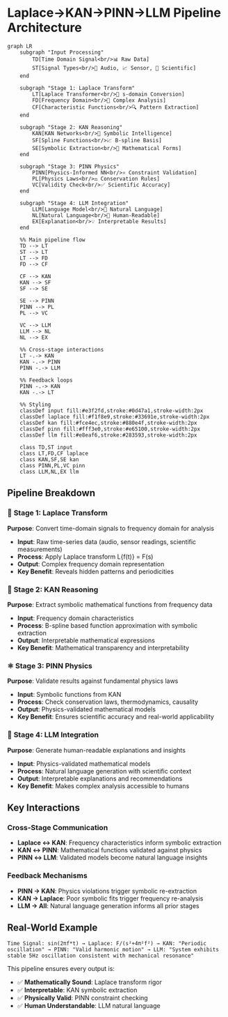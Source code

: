# Laplace→KAN→PINN→LLM Pipeline Architecture

```mermaid
graph LR
    subgraph "Input Processing"
        TD[Time Domain Signal<br/>📊 Raw Data]
        ST[Signal Types<br/>🎵 Audio, 📈 Sensor, 🔬 Scientific]
    end
    
    subgraph "Stage 1: Laplace Transform"
        LT[Laplace Transformer<br/>🌊 s-domain Conversion]
        FD[Frequency Domain<br/>📐 Complex Analysis]
        CF[Characteristic Functions<br/>🔍 Pattern Extraction]
    end
    
    subgraph "Stage 2: KAN Reasoning"
        KAN[KAN Networks<br/>🧠 Symbolic Intelligence]
        SF[Spline Functions<br/>📈 B-spline Basis]
        SE[Symbolic Extraction<br/>🔣 Mathematical Forms]
    end
    
    subgraph "Stage 3: PINN Physics"
        PINN[Physics-Informed NN<br/>⚛️ Constraint Validation]
        PL[Physics Laws<br/>⚖️ Conservation Rules]
        VC[Validity Check<br/>✅ Scientific Accuracy]
    end
    
    subgraph "Stage 4: LLM Integration"
        LLM[Language Model<br/>💬 Natural Language]
        NL[Natural Language<br/>📝 Human-Readable]
        EX[Explanation<br/>💡 Interpretable Results]
    end
    
    %% Main pipeline flow
    TD --> LT
    ST --> LT
    LT --> FD
    FD --> CF
    
    CF --> KAN
    KAN --> SF
    SF --> SE
    
    SE --> PINN
    PINN --> PL
    PL --> VC
    
    VC --> LLM
    LLM --> NL
    NL --> EX
    
    %% Cross-stage interactions
    LT -.-> KAN
    KAN -.-> PINN
    PINN -.-> LLM
    
    %% Feedback loops
    PINN -.-> KAN
    KAN -.-> LT
    
    %% Styling
    classDef input fill:#e3f2fd,stroke:#0d47a1,stroke-width:2px
    classDef laplace fill:#f1f8e9,stroke:#33691e,stroke-width:2px
    classDef kan fill:#fce4ec,stroke:#880e4f,stroke-width:2px
    classDef pinn fill:#fff3e0,stroke:#e65100,stroke-width:2px
    classDef llm fill:#e8eaf6,stroke:#283593,stroke-width:2px
    
    class TD,ST input
    class LT,FD,CF laplace
    class KAN,SF,SE kan
    class PINN,PL,VC pinn
    class LLM,NL,EX llm
```

## Pipeline Breakdown

### 🌊 **Stage 1: Laplace Transform**
**Purpose**: Convert time-domain signals to frequency domain for analysis
- **Input**: Raw time-series data (audio, sensor readings, scientific measurements)
- **Process**: Apply Laplace transform L{f(t)} = F(s)
- **Output**: Complex frequency domain representation
- **Key Benefit**: Reveals hidden patterns and periodicities

### 🧠 **Stage 2: KAN Reasoning** 
**Purpose**: Extract symbolic mathematical functions from frequency data
- **Input**: Frequency domain characteristics
- **Process**: B-spline based function approximation with symbolic extraction
- **Output**: Interpretable mathematical expressions
- **Key Benefit**: Mathematical transparency and interpretability

### ⚛️ **Stage 3: PINN Physics**
**Purpose**: Validate results against fundamental physics laws
- **Input**: Symbolic functions from KAN
- **Process**: Check conservation laws, thermodynamics, causality
- **Output**: Physics-validated mathematical models
- **Key Benefit**: Ensures scientific accuracy and real-world applicability

### 💬 **Stage 4: LLM Integration**
**Purpose**: Generate human-readable explanations and insights
- **Input**: Physics-validated mathematical models
- **Process**: Natural language generation with scientific context
- **Output**: Interpretable explanations and recommendations
- **Key Benefit**: Makes complex analysis accessible to humans

## Key Interactions

### **Cross-Stage Communication**
- **Laplace ↔ KAN**: Frequency characteristics inform symbolic extraction
- **KAN ↔ PINN**: Mathematical functions validated against physics
- **PINN ↔ LLM**: Validated models become natural language insights

### **Feedback Mechanisms**
- **PINN → KAN**: Physics violations trigger symbolic re-extraction
- **KAN → Laplace**: Poor symbolic fits trigger frequency re-analysis
- **LLM → All**: Natural language generation informs all prior stages

## Real-World Example

```
Time Signal: sin(2πf*t) → Laplace: F/(s²+4π²f²) → KAN: "Periodic oscillation" → PINN: "Valid harmonic motion" → LLM: "System exhibits stable 5Hz oscillation consistent with mechanical resonance"
```

This pipeline ensures every output is:
- ✅ **Mathematically Sound**: Laplace transform rigor
- ✅ **Interpretable**: KAN symbolic extraction  
- ✅ **Physically Valid**: PINN constraint checking
- ✅ **Human Understandable**: LLM natural language 